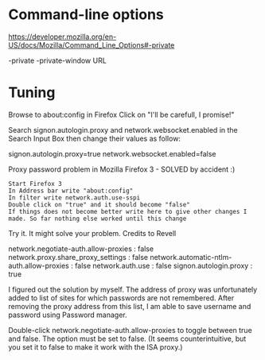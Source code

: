 ﻿
# Command-line options
https://developer.mozilla.org/en-US/docs/Mozilla/Command_Line_Options#-private

-private
-private-window URL


# Tuning
Browse to about:config in Firefox
Click on "I'll be carefull, I promise!"

Search signon.autologin.proxy and network.websocket.enabled in the Search Input Box then change their values as follow:

signon.autologin.proxy=true
network.websocket.enabled=false



Proxy password problem in Mozilla Firefox 3 - SOLVED by accident :)

    Start Firefox 3
    In Address bar write "about:config"
    In filter write network.auth.use-sspi
    Double click on "true" and it should become "false"
    If things does not become better write here to give other changes I made. So far nothing else worked until this change

Try it. It might solve your problem. Credits to Revell


network.negotiate-auth.allow-proxies : false network.proxy.share_proxy_settings  : false network.automatic-ntlm-auth.allow-proxies : false network.auth.use : false signon.autologin.proxy : true 


I figured out the solution by myself. The address of proxy was unfortunately added to list of sites for which passwords are not remembered. After removing the proxy address from this list, I am able to save username and password using Password manager. 


Double-click network.negotiate-auth.allow-proxies to toggle between true and false. The option must be set to false. (It seems counterintuitive, but you set it to false to make it work with the ISA proxy.)


